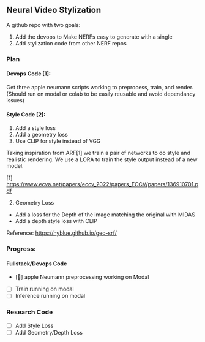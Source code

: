 ## Neural Video Stylization
A github repo with two goals:
1. Add the devops to Make NERFs easy to generate with a single 
2. Add stylization code from other NERF repos


### Plan
#### Devops Code [1]:
Get three apple neumann scripts working to preprocess, train, and render.
(Should run on modal or colab to be easily reusable and avoid dependancy issues)


#### Style Code [2]:
1) Add a style loss
2) Add a geometry loss
3) Use CLIP for style instead of VGG

Taking inspiration from ARF[1] we train a pair of networks to do style and realistic rendering. We use a LORA to train the style output instead of a new model.

[1] https://www.ecva.net/papers/eccv_2022/papers_ECCV/papers/136910701.pdf

2) Geometry Loss
- Add a loss for the Depth of the image matching the original with MIDAS
- Add a depth style loss with CLIP

Reference:
https://hyblue.github.io/geo-srf/

### Progress:
#### Fullstack/Devops Code
- [🚧] apple Neumann preprocessing working on Modal
- [ ] Train running on modal
- [ ] Inference running on modal
### Research Code
- [ ] Add Style Loss
- [ ] Add Geometry/Depth Loss
